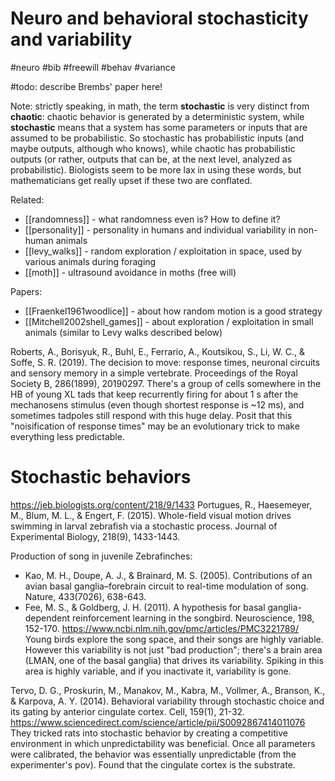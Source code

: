 # Neuro and behavioral stochasticity and variability

#neuro #bib #freewill #behav #variance

#todo: describe Brembs' paper here!

Note: strictly speaking, in math, the term **stochastic** is very distinct from **chaotic**: chaotic behavior is generated by a deterministic system, while **stochastic** means that a system has some parameters or inputs that are assumed to be probabilistic. So stochastic has probabilistic inputs (and maybe outputs, although who knows), while chaotic has probabilistic outputs (or rather, outputs that can be, at the next level, analyzed as probabilistic). Biologists seem to be more lax in using these words, but mathematicians get really upset if these two are conflated.

Related:
* [[randomness]] - what randomness even is? How to define it?
* [[personality]] - personality in humans and individual variability in non-human animals
* [[levy_walks]] - random exploration / exploitation in space, used by various animals during foraging
* [[moth]] - ultrasound avoidance in moths (free will)

Papers:
* [[Fraenkel1961woodlice]] - about how random motion is a good strategy
* [[Mitchell2002shell_games]] - about exploration / exploitation in small animals (similar to Levy walks described below)

Roberts, A., Borisyuk, R., Buhl, E., Ferrario, A., Koutsikou, S., Li, W. C., & Soffe, S. R. (2019). The decision to move: response times, neuronal circuits and sensory memory in a simple vertebrate. Proceedings of the Royal Society B, 286(1899), 20190297.
There's a group of cells somewhere in the HB of young XL tads that keep recurrently firing for about 1 s after the mechanosens stimulus (even though shortest response is ~12 ms), and sometimes tadpoles still respond with this huge delay. Posit that this "noisification of response times" may be an evolutionary trick to make everything less predictable.

# Stochastic behaviors

https://jeb.biologists.org/content/218/9/1433
Portugues, R., Haesemeyer, M., Blum, M. L., & Engert, F. (2015). Whole-field visual motion drives swimming in larval zebrafish via a stochastic process. Journal of Experimental Biology, 218(9), 1433-1443.

Production of song in juvenile Zebrafinches:
* Kao, M. H., Doupe, A. J., & Brainard, M. S. (2005). Contributions of an avian basal ganglia–forebrain circuit to real-time modulation of song. Nature, 433(7026), 638-643.
* Fee, M. S., & Goldberg, J. H. (2011). A hypothesis for basal ganglia-dependent reinforcement learning in the songbird. Neuroscience, 198, 152-170. https://www.ncbi.nlm.nih.gov/pmc/articles/PMC3221789/
Young birds explore the song space, and their songs are highly variable. However this variability is not just "bad production"; there's a brain area (LMAN, one of the basal ganglia) that drives its variability. Spiking in this area is highly variable, and if you inactivate it, variability is gone.

Tervo, D. G., Proskurin, M., Manakov, M., Kabra, M., Vollmer, A., Branson, K., & Karpova, A. Y. (2014). Behavioral variability through stochastic choice and its gating by anterior cingulate cortex. Cell, 159(1), 21-32.	https://www.sciencedirect.com/science/article/pii/S0092867414011076
They tricked rats into stochastic behavior by creating a competitive environment in which unpredictability was beneficial. Once all parameters were calibrated, the behavior was essentially unpredictable (from the experimenter's pov). Found that the cingulate cortex is the substrate.